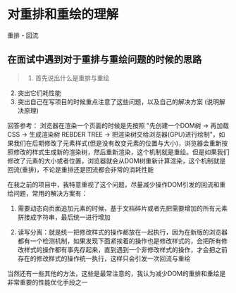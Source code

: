 # 对重排和重绘的理解

重排 - 回流

## 在面试中遇到对于重排与重绘问题的时候的思路
> 1. 首先说出什么是重排与重绘
  2. 突出它们耗性能
  3. 突出自己在写项目的时候重点注意了这些问题，以及自己的解决方案 (说明解决原理)

回答参考： 浏览器在渲染一个页面的时候是先按照 "先创建一个DOM树 -> 再加载CSS -> 生成渲染树 REBDER TREE -> 把渲染树交给浏览器(GPU)进行绘制"，如果我们在后期修改了元素样式(但是没有改变元素的位置与大小)，浏览器会重新按照修改的样式生成新的渲染树，然后重新渲染，这个机制就是重绘。但是如果我们修改了元素的大小或者位置，浏览器就会从DOM树重新计算渲染，这个机制就是回流(重排)，不论是重排还是回流都会非常的消耗性能

在我之前的项目中，我特意重视了这个问题，尽量减少操作DOM引发的回流和重绘问题，常用的解决方案有：

1. 需要动态向页面追加元素的时候，基于文档碎片或者先把需要增加的所有元素拼接成字符串，最后统一进行增加

2. 读写分离：就是统一把修改样式的操作都放在一起执行，因为在新版的浏览器都有一个检测机制，如果发现下面紧挨着的操作也是修改样式的，会把所有修改样式的操作都有事先存起来，直到遇到一个非修改样式的操作，才会把之前存在的修改样式的操作统一执行，这样只会引发一次回流与重绘

当然还有一些其他的方法，这些是最常注意的，我认为减少DOM的重排和重绘是非常重要的性能优化手段之一
